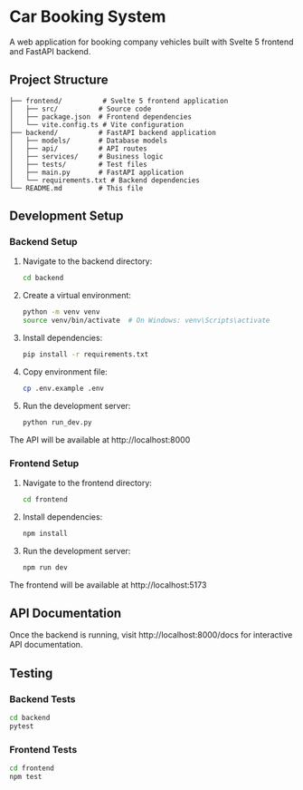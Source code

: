 # Car Booking System

A web application for booking company vehicles built with Svelte 5 frontend and FastAPI backend.

## Project Structure

```
├── frontend/          # Svelte 5 frontend application
│   ├── src/          # Source code
│   ├── package.json  # Frontend dependencies
│   └── vite.config.ts # Vite configuration
├── backend/          # FastAPI backend application
│   ├── models/       # Database models
│   ├── api/          # API routes
│   ├── services/     # Business logic
│   ├── tests/        # Test files
│   ├── main.py       # FastAPI application
│   └── requirements.txt # Backend dependencies
└── README.md         # This file
```

## Development Setup

### Backend Setup

1. Navigate to the backend directory:
   ```bash
   cd backend
   ```

2. Create a virtual environment:
   ```bash
   python -m venv venv
   source venv/bin/activate  # On Windows: venv\Scripts\activate
   ```

3. Install dependencies:
   ```bash
   pip install -r requirements.txt
   ```

4. Copy environment file:
   ```bash
   cp .env.example .env
   ```

5. Run the development server:
   ```bash
   python run_dev.py
   ```

The API will be available at http://localhost:8000

### Frontend Setup

1. Navigate to the frontend directory:
   ```bash
   cd frontend
   ```

2. Install dependencies:
   ```bash
   npm install
   ```

3. Run the development server:
   ```bash
   npm run dev
   ```

The frontend will be available at http://localhost:5173

## API Documentation

Once the backend is running, visit http://localhost:8000/docs for interactive API documentation.

## Testing

### Backend Tests
```bash
cd backend
pytest
```

### Frontend Tests
```bash
cd frontend
npm test
```